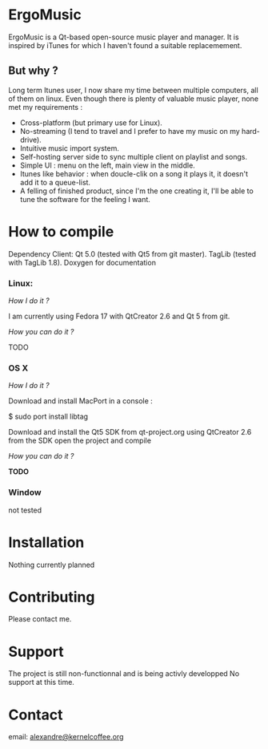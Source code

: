 ErgoMusic
=========

ErgoMusic is a Qt-based open-source music player and manager.
It is inspired by iTunes for which I haven't found a suitable replacemement.

But why ?
---------

Long term Itunes user, I now share my time between multiple computers, all of them on linux.
Even though there is plenty of valuable music player, none met my requirements :
- Cross-platform (but primary use for Linux).
- No-streaming (I tend to travel and I prefer to have my music on my hard-drive).
- Intuitive music import system.
- Self-hosting server side to sync multiple client on playlist and songs.
- Simple UI : menu on the left, main view in the middle.
- Itunes like behavior : when doucle-clik on a song it plays it, it doesn't add it to a queue-list.
- A felling of finished product, since I'm the one creating it, I'll be able to tune the software for the feeling I want.

How to compile
==============

Dependency Client:
Qt 5.0 (tested with Qt5 from git master).
TagLib (tested with TagLib 1.8).
Doxygen for documentation

### Linux:

*How I do it ?*

I am currently using Fedora 17 with QtCreator 2.6 and Qt 5 from git.

*How you can do it ?*

TODO

### OS X

*How I do it ?*

Download and install MacPort
in a console :

   $ sudo port install libtag

Download and install the Qt5 SDK from qt-project.org
using QtCreator 2.6 from the SDK open the project and compile

*How you can do it ?*

**TODO**

### Window

not tested

Installation
============

Nothing currently planned

Contributing
============

Please contact me.

Support
=======

The project is still non-functionnal and is being activly developped
No support at this time.

Contact
=======
email: alexandre@kernelcoffee.org


